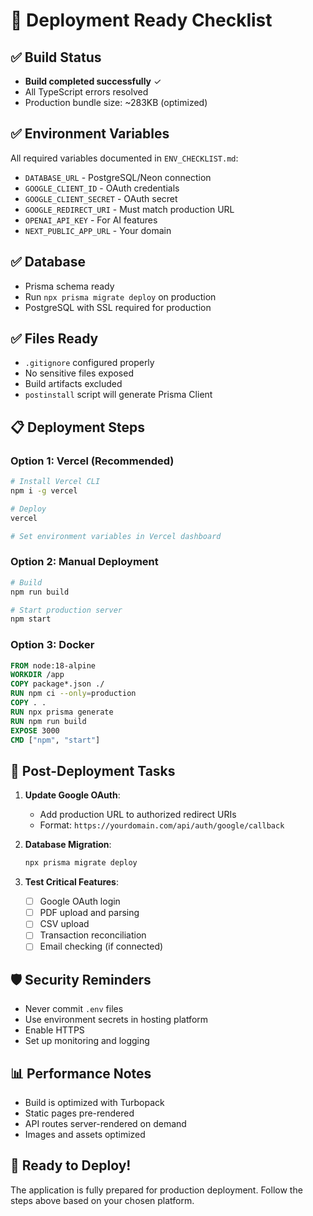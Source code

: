# 🚀 Deployment Ready Checklist

## ✅ Build Status
- **Build completed successfully** ✓
- All TypeScript errors resolved
- Production bundle size: ~283KB (optimized)

## ✅ Environment Variables
All required variables documented in `ENV_CHECKLIST.md`:
- `DATABASE_URL` - PostgreSQL/Neon connection
- `GOOGLE_CLIENT_ID` - OAuth credentials
- `GOOGLE_CLIENT_SECRET` - OAuth secret
- `GOOGLE_REDIRECT_URI` - Must match production URL
- `OPENAI_API_KEY` - For AI features
- `NEXT_PUBLIC_APP_URL` - Your domain

## ✅ Database
- Prisma schema ready
- Run `npx prisma migrate deploy` on production
- PostgreSQL with SSL required for production

## ✅ Files Ready
- `.gitignore` configured properly
- No sensitive files exposed
- Build artifacts excluded
- `postinstall` script will generate Prisma Client

## 📋 Deployment Steps

### Option 1: Vercel (Recommended)
```bash
# Install Vercel CLI
npm i -g vercel

# Deploy
vercel

# Set environment variables in Vercel dashboard
```

### Option 2: Manual Deployment
```bash
# Build
npm run build

# Start production server
npm start
```

### Option 3: Docker
```dockerfile
FROM node:18-alpine
WORKDIR /app
COPY package*.json ./
RUN npm ci --only=production
COPY . .
RUN npx prisma generate
RUN npm run build
EXPOSE 3000
CMD ["npm", "start"]
```

## 🔧 Post-Deployment Tasks

1. **Update Google OAuth**:
   - Add production URL to authorized redirect URIs
   - Format: `https://yourdomain.com/api/auth/google/callback`

2. **Database Migration**:
   ```bash
   npx prisma migrate deploy
   ```

3. **Test Critical Features**:
   - [ ] Google OAuth login
   - [ ] PDF upload and parsing
   - [ ] CSV upload
   - [ ] Transaction reconciliation
   - [ ] Email checking (if connected)

## 🛡️ Security Reminders
- Never commit `.env` files
- Use environment secrets in hosting platform
- Enable HTTPS
- Set up monitoring and logging

## 📊 Performance Notes
- Build is optimized with Turbopack
- Static pages pre-rendered
- API routes server-rendered on demand
- Images and assets optimized

## 🎯 Ready to Deploy!
The application is fully prepared for production deployment. Follow the steps above based on your chosen platform.